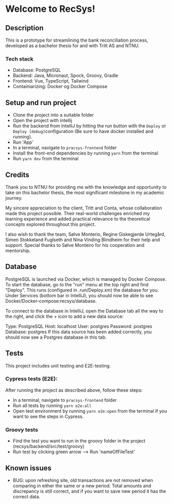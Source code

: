 # Welcome to RecSys!

## Description
This is a prototype for streamlining the bank reconciliation process, developed as a bachelor thesis for and with Tritt AS
and NTNU. 

### Tech stack
* Database: PostgreSQL
* Backend: Java, Micronaut, Spock, Groovy, Gradle
* Frontend: Vue, TypeScript, Tailwind
* Containiarizing: Docker og Docker Compose



## Setup and run project

* Clone the project into a suitable folder
* Open the project with intellij
* Run the backend from IntelliJ by hitting the run button with the `Deploy` or `Deploy [debug]`configuration 
(Be sure to have docker installed and running).
* Run 'App'
* In a terminal, navigate to `pracsys-frontend` folder
* Install the front-end dependencies by running `yarn` from the terminal
* Run `yarn dev` from the terminal


## Credits

Thank you to NTNU for providing me with the knowledge and opportunity to take on this bachelor thesis, 
the most significant milestone in my academic journey.

My sincere appreciation to the client, Tritt and Conta, whose collaboration made this project possible. 
Their real-world challenges enriched my learning experience and added practical relevance to the theoretical 
concepts explored throughout this project.

I also wish to thank the team, Sølve Monterio, Regine Giskegjerde Urtegård, Simen Stokkeland Fuglseth and 
Nina Vinding Blindheim for their help and support. Special thanks to Sølve Monteiro for his cooperation 
and mentorship.


## Database

PostgreSQL is launched via Docker, which is managed by Docker Compose. To start the database, 
go to the "run" menu at the top right and find "Deploy". This runs (configured in .run/Deploy.xm) 
the database for you. Under Services (bottom bar in IntelliJ), 
you should now be able to see Docker/Docker-compose:recsys/database.

To connect to the database in IntelliJ, open the Database tab all the way to the right, 
and click the + icon to add a new data source:

Type: PostgreSQL
Host: localhost
User: postgres
Password: postgres
Database: postgres
If this data source has been added correctly, you should now see a Postgres database in this tab.


## Tests
This project includes unit testing and E2E-testing. 


### Cypress tests (E2E):
After running the project as described above, follow these steps: 
* In a terminal, navigate to `pracsys-frontend` folder
* Run all tests by running `yarn e2e:all`
* Open test environment by running `yarn e2e:open` from the terminal if you want to see the steps in Cypress. 


### Groovy tests
* Find the test you want to run in the groovy folder in the project (recsys/backend/src/test/groovy)
* Run test by clicking green arrow --> Run 'nameOfFileTest'


## Known issues
* BUG: upon refreshing site, old transactions are not removed when comparing in either 
the same or a new period. Total amounts and discrepancy is still correct, and 
if you want to save new period it has the correct data. 



